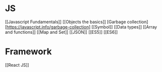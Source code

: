 # JS
[[Javascript Fundamentals]]
[[Objects the basics]]
[Garbage collection][https://javascript.info/garbage-collection]
[[Symbol]]
[[Data types]]
[[Array and functions]]
[[Map and Set]]
[[JSON]]
[[ES5]]
[[ES6]]
# Framework
[[React JS]]